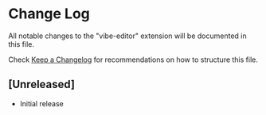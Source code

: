 # Change Log

All notable changes to the "vibe-editor" extension will be documented in this file.

Check [Keep a Changelog](http://keepachangelog.com/) for recommendations on how to structure this file.

## [Unreleased]

- Initial release